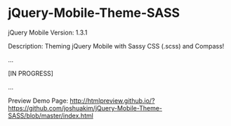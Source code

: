 jQuery-Mobile-Theme-SASS
========================

jQuery Mobile Version:
  1.3.1

Description:
  Theming jQuery Mobile with Sassy CSS (.scss) and Compass!

...

[IN PROGRESS]

...


Preview Demo Page:
http://htmlpreview.github.io/?https://github.com/joshuakim/jQuery-Mobile-Theme-SASS/blob/master/index.html
